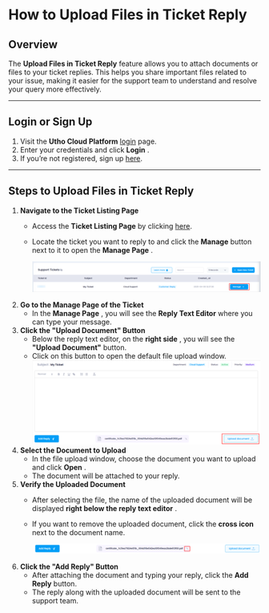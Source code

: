# **How to Upload Files in Ticket Reply**

## **Overview**

The **Upload Files in Ticket Reply** feature allows you to attach documents or files to your ticket replies. This helps you share important files related to your issue, making it easier for the support team to understand and resolve your query more effectively.

---

## **Login or Sign Up**

1. Visit the **Utho Cloud Platform** [login](https://console.utho.com/login) page.
2. Enter your credentials and click  **Login** .
3. If you’re not registered, sign up [here](https://console.utho.com/signup).

---

## **Steps to Upload Files in Ticket Reply**

1. **Navigate to the Ticket Listing Page**
   * Access the **Ticket Listing Page** by clicking [here](https://console.utho.com/ticket "Ticket Listing Page").
   * Locate the ticket you want to reply to and click the **Manage** button next to it to open the  **Manage Page** .

     ![1743923362769](image/index/1743923362769.png)
2. **Go to the Manage Page of the Ticket**
   * In the  **Manage Page** , you will see the **Reply Text Editor**  where you can type your message.
3. **Click the "Upload Document" Button**
   * Below the reply text editor, on the  **right side** , you will see the **"Upload Document"** button.
   * Click on this button to open the default file upload window.
     ![1743923437440](image/index/1743923437440.png)
4. **Select the Document to Upload**
   * In the file upload window, choose the document you want to upload and click **Open** .
   * The document will be attached to your reply.
5. **Verify the Uploaded Document**
   * After selecting the file, the name of the uploaded document will be displayed  **right below the reply text editor** .
   * If you want to remove the uploaded document, click the **cross icon** next to the document name.

     ![1743923478493](image/index/1743923478493.png)
6. **Click the "Add Reply" Button**
   * After attaching the document and typing your reply, click the **Add Reply** button.
   * The reply along with the uploaded document will be sent to the support team.
